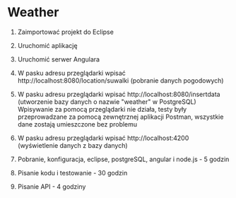 # Weather
1. Zaimportować  projekt do Eclipse
2. Uruchomić aplikację
3. Uruchomić serwer Angulara 
4. W pasku adresu przeglądarki wpisać http://localhost:8080/location/suwalki (pobranie danych pogodowych)
5. W pasku adresu przeglądarki wpisać http://localhost:8080/insertdata (utworzenie bazy danych o nazwie "weather" w PostgreSQL)
Wpisywanie za pomocą przeglądarki nie działa, testy były przeprowadzane za pomocą zewnętrznej aplikacji Postman, wszystkie dane zostają umieszczone bez problemu
6. W pasku adresu przeglądarki wpisać http://localhost:4200 (wyświetlenie danych z bazy danych)

1. Pobranie, konfiguracja, eclipse, postgreSQL, angular i node.js - 5 godzin
2. Pisanie kodu i testowanie - 30 godzin
3. Pisanie API - 4 godziny
